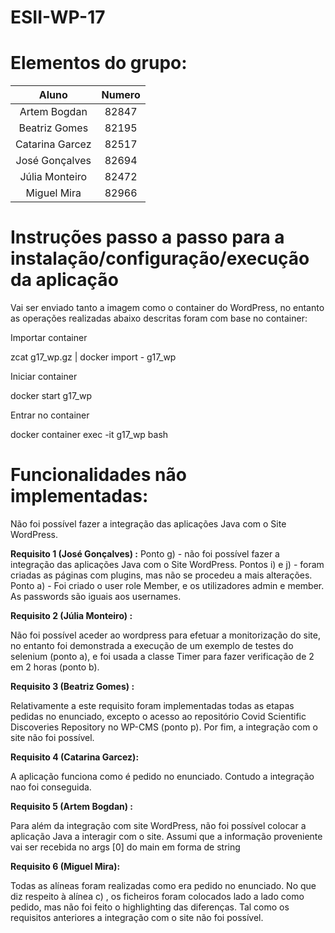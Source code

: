 # ESII-WP-17

# Elementos do grupo:

|      Aluno      | Numero  |
|:---------------:|:-------:|
| Artem Bogdan    | 82847   |
| Beatriz Gomes   | 82195   |
| Catarina Garcez | 82517   |
| José Gonçalves  | 82694   |
| Júlia Monteiro  | 82472   |
| Miguel Mira     | 82966   |

# Instruções passo a passo para a instalação/configuração/execução da aplicação

Vai ser enviado tanto a imagem como o container do WordPress, no entanto as operações realizadas abaixo descritas foram com base no container:

Importar container

zcat g17_wp.gz | docker import - g17_wp

Iniciar container

docker start g17_wp

Entrar no container

docker container exec -it g17_wp bash 


# Funcionalidades não implementadas:


Não foi possível fazer a integração das aplicações Java com o Site WordPress.


**Requisito 1 (José Gonçalves) :**
Ponto g) - não foi possível fazer a integração das aplicações Java com o Site WordPress.
Pontos i) e j) - foram criadas as páginas com plugins, mas não se procedeu a mais alterações.
Ponto a) - Foi criado o user role Member, e os utilizadores admin e member. As passwords são iguais aos usernames.

**Requisito 2 (Júlia Monteiro) :**

Não foi possível aceder ao wordpress para efetuar a monitorização do site, no entanto foi demonstrada a execução de um exemplo de testes do selenium (ponto a), e foi usada a classe Timer para fazer verificação de 2 em 2 horas (ponto b).

**Requisito 3 (Beatriz Gomes) :**

Relativamente a este requisito foram implementadas todas as etapas pedidas no enunciado, excepto o acesso ao repositório Covid Scientific Discoveries Repository no WP-CMS (ponto p). Por fim, a integração com o site não foi possível.

**Requisito 4 (Catarina Garcez):**

A aplicação funciona como é pedido no enunciado. Contudo a integração nao foi conseguida.

**Requisito 5 (Artem Bogdan) :**

Para além da integração com site WordPress, não foi possível colocar a aplicação Java a interagir com o site. Assumi que a informação proveniente vai ser recebida no args [0] do main em forma de string

**Requisito 6 (Miguel Mira):**

Todas as alíneas foram realizadas como era pedido no enunciado. No que diz respeito à alínea c) , os ficheiros foram colocados lado a lado como pedido, mas não foi feito o highlighting das diferenças.
Tal como os requisitos anteriores a integração com o site não foi possível.

